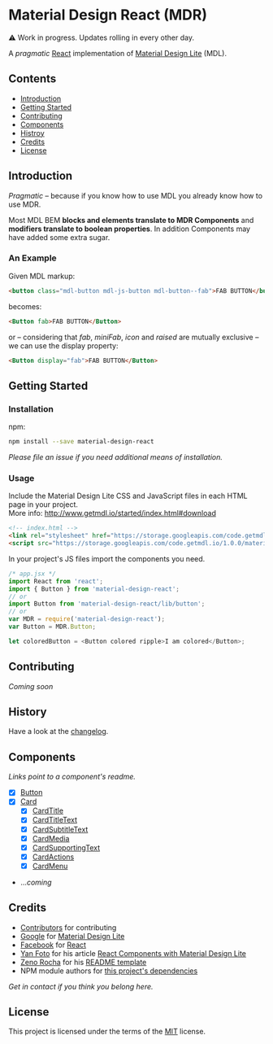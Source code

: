 # Material Design React (MDR)

:warning: Work in progress. Updates rolling in every other day.

A *pragmatic* [React](https://github.com/facebook/react) implementation of [Material Design Lite](https://github.com/google/material-design-lite) (MDL).


## Contents

- [Introduction](#introduction)
- [Getting Started](#getting-started)
- [Contributing](#contributing)
- [Components](#components)
- [Histroy](#history)
- [Credits](#credits)
- [License](#license)


## Introduction

*Pragmatic* &ndash; because if you know how to use MDL you already know how to use MDR.

Most MDL BEM **blocks and elements translate to MDR Components** and **modifiers translate to boolean properties**. In addition Components may have added some extra sugar.

### An Example

Given MDL markup:

```html
<button class="mdl-button mdl-js-button mdl-button--fab">FAB BUTTON</button>
```

 becomes:

 ```html
<Button fab>FAB BUTTON</Button>
 ```

 or &ndash; considering that
      *fab*, *miniFab*, *icon* and *raised* are mutually exclusive &ndash; we can use the display property:

```html
<Button display="fab">FAB BUTTON</Button>
```


## Getting Started


### Installation

npm:
```bash
npm install --save material-design-react
```

*Please file an issue if you need additional means of installation.*


### Usage
Include the Material Design Lite CSS and JavaScript files in each HTML page in your project.  
More info: http://www.getmdl.io/started/index.html#download

```html
<!-- index.html -->
<link rel="stylesheet" href="https://storage.googleapis.com/code.getmdl.io/1.0.0/material.indigo-pink.min.css" />
<script src="https://storage.googleapis.com/code.getmdl.io/1.0.0/material.min.js"></script>
```

In your project's JS files import the components you need.

```javascript
/* app.jsx */
import React from 'react';
import { Button } from 'material-design-react';
// or
import Button from 'material-design-react/lib/button';
// or
var MDR = require('material-design-react');
var Button = MDR.Button;

let coloredButton = <Button colored ripple>I am colored</Button>;
```

## Contributing

*Coming soon*


## History

Have a look at the [changelog](CHANGELOG.md).


## Components

*Links point to a component's readme.*

- [x] [Button](src/button/README.md)
- [x] [Card](src/card/README.md)
  - [x] [CardTitle](src/card/title/README.md)
  - [x] [CardTitleText](src/card/title-text/README.md )
  - [x] [CardSubtitleText](src/card/subtitle-text/README.md)
  - [x] [CardMedia](src/card/media/README.md)
  - [x] [CardSupportingText](src/card/supporting-text/README.md)
  - [x] [CardActions](src/card/actions/README.md)
  - [x] [CardMenu](src/card/menu/README.md)
- ...*coming*


## Credits

- [Contributors](https://github.com/nikvm/material-design-react/graphs/contributors) for contributing
- [Google](https://github.com/google) for [Material Design Lite](https://github.com/google/material-design-lite)
- [Facebook](https://github.com/facebook) for [React](https://github.com/facebook/react)
- [Yan Foto](https://github.com/yan-foto) for his article [React Components with Material Design Lite](http://quaintous.com/2015/07/09/react-components-with-mdl/)
- [Zeno Rocha](https://github.com/zenorocha) for his [README template](https://gist.github.com/zenorocha/4526327)
- NPM module authors for [this project's dependencies](package.json)

*Get in contact if you think you belong here.*

## License

This project is licensed under the terms of the [MIT](LICENSE.md) license.
